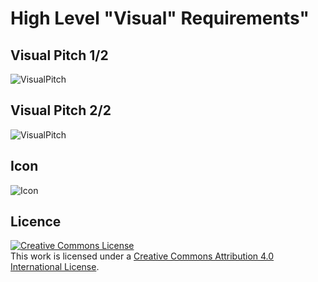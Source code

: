 High Level "Visual" Requirements"
==

Visual Pitch 1/2
-
![VisualPitch](https://github.com/iPlumb3r/Th3Sr1b3Pr0j3ct/blob/master/images/VisualPitch_1.png)

Visual Pitch 2/2
-
![VisualPitch](https://github.com/iPlumb3r/Th3Sr1b3Pr0j3ct/blob/master/images/VisualPitch_2.png)

Icon
-
![Icon](https://github.com/iPlumb3r/Th3Sr1b3Pr0j3ct/blob/master/images/icon%40Th3Sr1b3Pr0j3ct.jpg)

Licence 
-
<a rel="license" href="http://creativecommons.org/licenses/by/4.0/"><img alt="Creative Commons License" style="border-width:0" src="https://i.creativecommons.org/l/by/4.0/88x31.png" /></a><br />This work is licensed under a <a rel="license" href="http://creativecommons.org/licenses/by/4.0/">Creative Commons Attribution 4.0 International License</a>.
